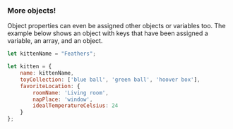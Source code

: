 ### More objects!

 Object properties can even be assigned other objects or variables too. The example below shows an object with keys that have been assigned a variable, an array, and an object.

```js
let kittenName = "Feathers";

let kitten = {
    name: kittenName,
    toyCollection: ['blue ball', 'green ball', 'hoover box'],
    favoriteLocation: {
        roomName: 'Living room',
        napPlace: 'window',
        idealTemperatureCelsius: 24
    }
};
```

